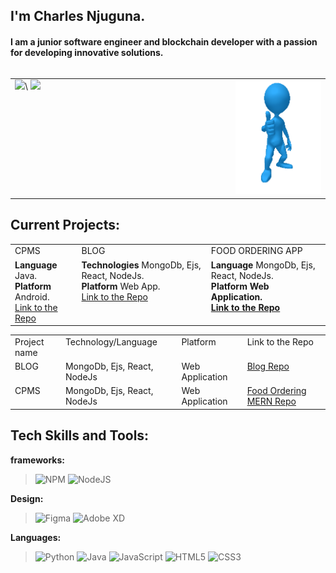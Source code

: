 ## I'm Charles Njuguna.
#### I am a junior software engineer and blockchain developer with a passion for developing innovative solutions.


<div style="display:flex" class="parent">
<!--         <span style="width:50">hey</span>
        <span>hey</span> -->
        
        
</div>

<table border=0px>
  <tr>
    <td valign="top"><img src="https://github-readme-stats.vercel.app/api?username=charlesncn&count_private=true&show_icons=true&theme=react&hide_title=true"/>\
            <img src="https://github-readme-stats.vercel.app/api/top-langs/?username=charlesncn&layout=compact&theme=react&hide_title=true&langs_count=10&card_width=443)](https://github.com/charlesncn/github-readme-stats"/>
    </td>
    <td valign="top" width="30%">
            <img src="https://github.com/charlesncn/charlesncn/blob/main/thumbs-up.gif">
    </td>
  </tr>
</table>

## Current Projects:
<table>
  <tr>
    <td valign="top">CPMS</td>
    <td valign="top">BLOG</td>
    <td valign="top">FOOD ORDERING APP</td>
  </tr>
  <tr>
    <td valign="top">
            <b>Language </b>    Java.<br>
            <b>Platform</b>     Android.<br>
            <a href="https://github.com/charlesncn/CPM">Link to the Repo</a>
    </td>
    <td valign="top"><b>Technologies</b>     MongoDb, Ejs, React, NodeJs.<br>
            <b>Platform</b>        Web App.<br>
            <a href="https://github.com/charlesncn/Mern_Blog)">Link to the Repo<a>
    </td>
    <td valign="top">
            <b>Language</b>     MongoDb, Ejs, React, NodeJs.<br>
            <b>Platform<b>      Web Application.<br>
            <a href="https://github.com/charlesncn/food_ordering_mern">Link to the Repo</a>
    </td>
  </tr>
</table>






<table>
  <tr>
    <td valign="top">Project name</td>
    <td valign="top">Technology/Language</td>
    <td valign="top">Platform</td>
    <td valign="top">Link to the Repo</td>
  </tr>
  <tr>
    <td valign="top"> BLOG</td>
    <td valign="top">MongoDb, Ejs, React, NodeJs</td>
    <td valign="top">Web Application</td>
    <td valign="top"><a href="https://github.com/charlesncn/Mern_Blog">Blog Repo</a></td>
  </tr>
  <tr>
    <td valign="top"> CPMS</td>
    <td valign="top">MongoDb, Ejs, React, NodeJs</td>
    <td valign="top">Web Application</td>
    <td valign="top"><a href="https://github.com/charlesncn/food_ordering_mern">Food Ordering MERN Repo</a></td>
  </tr>

</table>




<!-- ## Current Projects:
> **CPMS**
>> *Language* Java.\
>> *Platform* Android.\
>> [Link to the Repo](https://github.com/charlesncn/CPMS)

> **BLOG**
>> *Technologies* MongoDb, Ejs, React, NodeJs.\
>> *Platform* Web App.\
>> [Link to the Repo](https://github.com/charlesncn/Mern_Blog)

> **Food Orderng App**
>> *Technologies* MongoDb, Ejs, React, NodeJs.\
>> *Platform* Web App.\
>> [Link to the Repo](https://github.com/charlesncn/food_ordering_mern)
 -->
<!--
## Currently learning
> Flutter\
> NodeJs
-->
## Tech Skills and Tools:

**frameworks:**
> ![NPM](https://img.shields.io/badge/NPM-%23000000.svg?style=for-the-badge&logo=npm&logoColor=white)
> ![NodeJS](https://img.shields.io/badge/node.js-6DA55F?style=for-the-badge&logo=node.js&logoColor=white)

**Design:**
> ![Figma](https://img.shields.io/badge/figma-%23F24E1E.svg?style=for-the-badge&logo=figma&logoColor=white)
> ![Adobe XD](https://img.shields.io/badge/Adobe%20XD-470137?style=for-the-badge&logo=Adobe%20XD&logoColor=#FF61F6)

**Languages:**
> ![Python](https://img.shields.io/badge/python-3670A0?style=for-the-badge&logo=python&logoColor=ffdd54)
> ![Java](https://img.shields.io/badge/java-%23ED8B00.svg?style=for-the-badge&logo=java&logoColor=white)
> ![JavaScript](https://img.shields.io/badge/javascript-%23323330.svg?style=for-the-badge&logo=javascript&logoColor=%23F7DF1E)
> ![HTML5](https://img.shields.io/badge/html5-%23E34F26.svg?style=for-the-badge&logo=html5&logoColor=white)
> ![CSS3](https://img.shields.io/badge/css3-%231572B6.svg?style=for-the-badge&logo=css3&logoColor=white)




<!-- 
## Fun Fact
**Need more Coffee** ☕\
![Hehe](https://github.com/charlesncn/charlesncn/blob/main/thumbs-up.gif) -->


